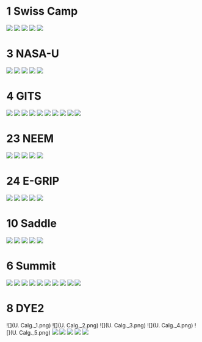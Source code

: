 
# 1 Swiss Camp
![](SWC_1.png)
![](SWC_2.png)
![](SWC_3.png)
![](SWC_4.png)
![](SWC_5.png)
# 3 NASA-U
![](NAU_1.png)
![](NAU_2.png)
![](NAU_3.png)
![](NAU_4.png)
![](NAU_5.png)
# 4 GITS
![](CEN_1.png)
![](CEN_2.png)
![](CEN_3.png)
![](CEN_4.png)
![](CEN_5.png)
![](CEN2_1.png)
![](CEN2_2.png)
![](CEN2_3.png)
![](CEN2_4.png)
![](CEN2_5.png)
# 23 NEEM
![](NEM_1.png)
![](NEM_2.png)
![](NEM_3.png)
![](NEM_4.png)
![](NEM_5.png)
# 24 E-GRIP
![](EGP_1.png)
![](EGP_2.png)
![](EGP_3.png)
![](EGP_4.png)
![](EGP_5.png)
# 10 Saddle
![](SDL_1.png)
![](SDL_2.png)
![](SDL_3.png)
![](SDL_4.png)
![](SDL_5.png)
# 6 Summit
![](DMI_1.png)
![](DMI_2.png)
![](DMI_3.png)
![](DMI_4.png)
![](DMI_5.png)
![](NOAA_1.png)
![](NOAA_2.png)
![](NOAA_3.png)
![](NOAA_4.png)
![](NOAA_5.png)
# 8 DYE2
![](U. Calg._1.png)
![](U. Calg._2.png)
![](U. Calg._3.png)
![](U. Calg._4.png)
![](U. Calg._5.png)
![](DY2_1.png)
![](DY2_2.png)
![](DY2_3.png)
![](DY2_4.png)
![](DY2_5.png)